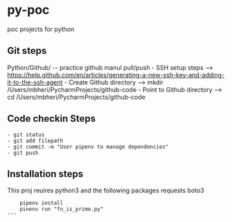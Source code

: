 # py-poc
poc projects for python


## Git steps
Python/Github/ -- practice github manul pull/push
    - SSH setup steps  —> https://help.github.com/en/articles/generating-a-new-ssh-key-and-adding-it-to-the-ssh-agent
    - Create Github directory —> mkdir /Users/mbheri/PycharmProjects/github-code
    - Point to Github directory  —> cd /Users/mbheri/PycharmProjects/github-code
    
## Code checkin Steps
    - git status
    - git add filepath
    - git commit -m "User pipenv to manage dependencies"
    - git push
    
    
    
## Installation steps
This proj reuires python3 and the following packages 
    requests 
    boto3

```
    pipenv install 
    pinenv run "fn_is_prime.py"
'''
